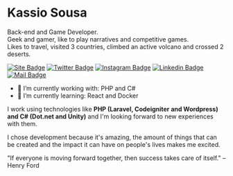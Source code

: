 # Kassio Sousa

Back-end and Game Developer. <br>
Geek and gamer, like to play narratives and competitive games. <br>
Likes to travel, visited 3 countries, climbed an active volcano and crossed 2 deserts.

[![Site Badge](https://img.shields.io/badge/-kassiosousa-00b075?style=flat-square&logo=react&logoColor=white&labelColor=00b075&link=https://kassiosousa.com.br)](https://kassiosousa.com.br)
[![Twitter Badge](https://img.shields.io/badge/-kassiosousa-00b075?style=flat-square&logo=twitter&logoColor=white&labelColor=00b075&link=https://twitter.com/kassioromulo)](https://twitter.com/kassioromulo)
[![Instagram Badge](https://img.shields.io/badge/-kassiosousa-00b075?style=flat-square&logo=instagram&logoColor=white&labelColor=00b075&link=https://www.instagram.com/kassioromulo/)](https://www.instagram.com/kassioromulo/)
[![Linkedin Badge](https://img.shields.io/badge/-kassiosousa-00b075?style=flat-square&logo=linkedin&logoColor=white&labelColor=00b075&link=https://www.linkedin.com/in/kassiosousa/)](https://www.linkedin.com/in/kassiosousa/) 
[![Mail Badge](https://img.shields.io/badge/-kassiosousa-00b075?style=flat-square&logo=gmail&logoColor=white&labelColor=00b075&link=mailto:kassio@opsgamestudio.com)](mailto:kassio@opsgamestudio.com)


- 🔭 I’m currently working with: PHP and C#
- 🌱 I’m currently learning: React and Docker


I work using technologies like <strong>PHP (Laravel, Codeigniter and Wordpress) and C# (Dot.net and Unity)</strong> and I'm looking forward to new experiences with them.

I chose development because it's amazing, the amount of things that can be created and the impact it can have on people's lives makes me excited.
    
"If everyone is moving forward together, then success takes care of itself." – Henry Ford

<!--
**kassiosousa/kassiosousa** is a ✨ _special_ ✨ repository because its `README.md` (this file) appears on your GitHub profile.


Always looking to be better than the day before, have continuous growth and impact people's lives
Here are some ideas to get you started:

- 👯 I’m looking to collaborate on ...
- 🤔 I’m looking for help with ...
- 💬 Ask me about ...
- 📫 How to reach me: ...
- 😄 Pronouns: ...
- ⚡ Fun fact: ...
-->
